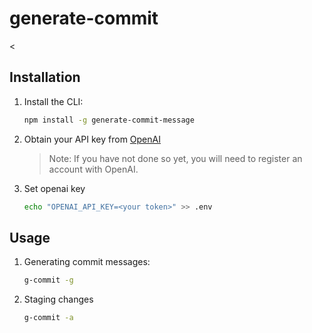 # generate-commit
<
## Installation

1. Install the CLI:

   ```sh
   npm install -g generate-commit-message
   ```

2. Obtain your API key from [OpenAI](https://platform.openai.com/account/api-keys)

   > Note: If you have not done so yet, you will need to register an account with OpenAI.

3. Set openai key

   ```sh
   echo "OPENAI_API_KEY=<your token>" >> .env
   ```
## Usage

1. Generating commit messages:

   ```sh
   g-commit -g
   ```
2. Staging changes

   ```sh
   g-commit -a
   ```
